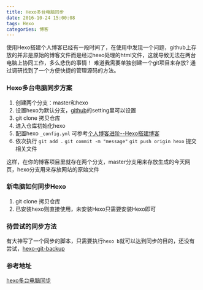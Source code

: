 ```yaml
---
title: Hexo多台电脑同步
date: 2016-10-24 15:00:08
tags: Hexo
categories: 博客
---
```


使用Hexo搭建个人博客已经有一段时间了，在使用中发现一个问题，github上存放的并非是原始的博客文件而是经过hexo处理的html文件，这就导致无法在两台电脑上协同工作，多么悲伤的事情！
难道我需要单独创建一个git项目来存放? 通过调研找到了一个方便快捷的管理源码的方法。

### Hexo多台电脑同步方案

1. 创建两个分支：master和hexo
2. 设置hexo为默认分支，[github](https://www.github.com)的setting里可以设置
3. git clone 拷贝仓库
4. 进入仓库初始化hexo
5. 配置hexo `_config.yml` 可参考[个人博客进阶--Hexo搭建博客](http://www.ileafly.com/2016/08/25/%E4%B8%AA%E4%BA%BA%E5%8D%9A%E5%AE%A2%E8%BF%9B%E9%98%B6-Hexo%E6%90%AD%E5%BB%BA%E5%8D%9A%E5%AE%A2/)
6. 依次执行 `git add .` `git commit -m "message"` `git push origin hexo` 提交相关文件

这样，在你的博客项目里就存在两个分支，master分支用来存放生成的今天网页，hexo分支用来存放网站的原始文件

### 新电脑如何同步Hexo

1. git clone 拷贝仓库
2. 已安装hexo则直接使用，未安装Hexo只需要安装Hexo即可

### 待尝试的同步方法
有大神写了一个同步的脚本，只需要执行`hexo b`就可以达到同步的目的，还没有尝试，[hexo-git-backup](https://github.com/coneycode/hexo-git-backup)

### 参考地址
[hexo多台电脑同步](https://www.zhihu.com/question/21193762)
